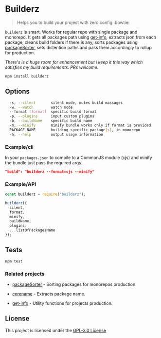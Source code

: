 # Builderz

> Helps you to build your project with zero config :bowtie:

`builderz` is smart. Works for regular repo with single package and monorepo. It
gets all packages path using [get-info](https://github.com/jalal246/get-info),
extracts json from each package, cleans build folders if there is any, sorts
packages using [packageSorter](https://github.com/jalal246/packageSorter),
sets distention paths and pass them accordingly to rollup for production.

_There's is a huge room for enhancement but i keep it this way which satisfies
my build requirements. PRs welcome._

```bash
npm install builderz
```

## Options

```bash
  -s, --silent       silent mode, mutes build massages
  -w, --watch        watch mode
  --format [format]  specific build format
  -p, --plugins      input custom plugins
  -b, --buildName    specific build name
  -m, --minify       minify bundle works only if format is provided
  PACKAGE_NAME       building specific package[s], in monorepo
  -h, --help         output usage information
```

### Example/cli

In your `packages.json` to compile to a CommonJS module (cjs) and minify the
bundle just pass the required args.

```json
"build": "builderz --format=cjs --minify"
```

### Example/API

```js
const builderz = require("builderz");

builderz({
  silent,
  format,
  minify,
  buildName,
  plugins,
  ...listOfPackagesName
});
```

## Tests

```sh
npm test
```

### Related projects

- [packageSorter](https://github.com/jalal246/packageSorter) - Sorting packages
  for monorepos production.

- [corename](https://github.com/jalal246/corename) - Extracts package name.

- [get-info](https://github.com/jalal246/get-info) - Utility functions for projects production.

## License

This project is licensed under the [GPL-3.0 License](https://github.com/jalal246/builderz/blob/master/LICENSE)
